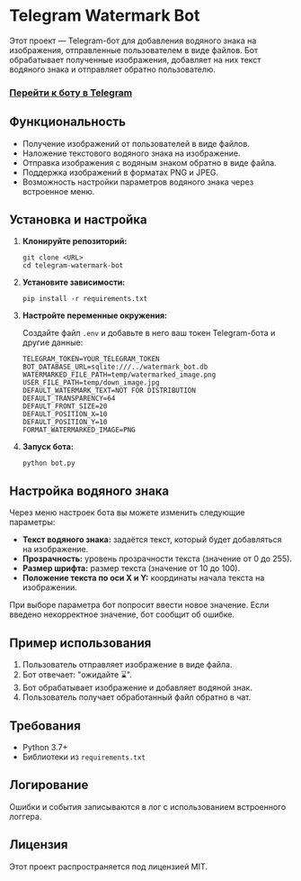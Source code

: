 # Telegram Watermark Bot

Этот проект — Telegram-бот для добавления водяного знака на изображения,
отправленные пользователем в виде файлов.
Бот обрабатывает полученные изображения, добавляет на них текст водяного знака
и отправляет обратно пользователю.

### [Перейти к боту в Telegram](https://t.me/watermark_on_the_image_bot)

## Функциональность

- Получение изображений от пользователей в виде файлов.
- Наложение текстового водяного знака на изображение.
- Отправка изображения с водяным знаком обратно в виде файла.
- Поддержка изображений в форматах PNG и JPEG.
- Возможность настройки параметров водяного знака через встроенное меню.

## Установка и настройка

1. **Клонируйте репозиторий:**

    ```
    git clone <URL>
    cd telegram-watermark-bot
    ```

2. **Установите зависимости:**

    ```
    pip install -r requirements.txt
    ```

3. **Настройте переменные окружения:**

   Создайте файл `.env` и добавьте в него ваш токен Telegram-бота и другие
   данные:

    ```
    TELEGRAM_TOKEN=YOUR_TELEGRAM_TOKEN
    BOT_DATABASE_URL=sqlite:///../watermark_bot.db
    WATERMARKED_FILE_PATH=temp/watermarked_image.png
    USER_FILE_PATH=temp/down_image.jpg
    DEFAULT_WATERMARK_TEXT=NOT FOR DISTRIBUTION
    DEFAULT_TRANSPARENCY=64
    DEFAULT_FRONT_SIZE=20
    DEFAULT_POSITION_X=10
    DEFAULT_POSITION_Y=10
    FORMAT_WATERMARKED_IMAGE=PNG
    ```

4. **Запуск бота:**

    ```
    python bot.py
    ```

## Настройка водяного знака

Через меню настроек бота вы можете изменить следующие параметры:

- **Текст водяного знака:** задаётся текст, который будет добавляться на
  изображение.
- **Прозрачность:** уровень прозрачности текста (значение от 0 до 255).
- **Размер шрифта:** размер текста (значение от 10 до 100).
- **Положение текста по оси X и Y:** координаты начала текста на изображении.

При выборе параметра бот попросит ввести новое значение. Если введено
некорректное значение, бот сообщит об ошибке.

## Пример использования

1. Пользователь отправляет изображение в виде файла.
2. Бот отвечает: "ожидайте ⌛️".
3. Бот обрабатывает изображение и добавляет водяной знак.
4. Пользователь получает обработанный файл обратно в чат.

## Требования

- Python 3.7+
- Библиотеки из `requirements.txt`

## Логирование

Ошибки и события записываются в лог с использованием встроенного логгера.

## Лицензия

Этот проект распространяется под лицензией MIT.
